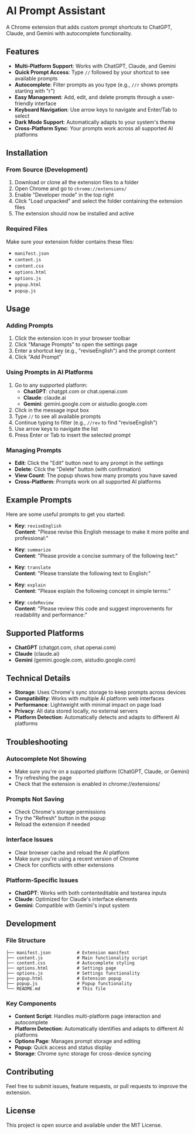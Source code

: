 # AI Prompt Assistant

A Chrome extension that adds custom prompt shortcuts to ChatGPT, Claude, and Gemini with autocomplete functionality.

## Features

- **Multi-Platform Support**: Works with ChatGPT, Claude, and Gemini
- **Quick Prompt Access**: Type `//` followed by your shortcut to see available prompts
- **Autocomplete**: Filter prompts as you type (e.g., `//r` shows prompts starting with "r")
- **Easy Management**: Add, edit, and delete prompts through a user-friendly interface
- **Keyboard Navigation**: Use arrow keys to navigate and Enter/Tab to select
- **Dark Mode Support**: Automatically adapts to your system's theme
- **Cross-Platform Sync**: Your prompts work across all supported AI platforms

## Installation

### From Source (Development)

1. Download or clone all the extension files to a folder
2. Open Chrome and go to `chrome://extensions/`
3. Enable "Developer mode" in the top right
4. Click "Load unpacked" and select the folder containing the extension files
5. The extension should now be installed and active

### Required Files

Make sure your extension folder contains these files:
- `manifest.json`
- `content.js`
- `content.css`
- `options.html`
- `options.js`
- `popup.html`
- `popup.js`

## Usage

### Adding Prompts

1. Click the extension icon in your browser toolbar
2. Click "Manage Prompts" to open the settings page
3. Enter a shortcut key (e.g., "reviseEnglish") and the prompt content
4. Click "Add Prompt"

### Using Prompts in AI Platforms

1. Go to any supported platform:
   - **ChatGPT**: chatgpt.com or chat.openai.com
   - **Claude**: claude.ai
   - **Gemini**: gemini.google.com or aistudio.google.com
2. Click in the message input box
3. Type `//` to see all available prompts
4. Continue typing to filter (e.g., `//rev` to find "reviseEnglish")
5. Use arrow keys to navigate the list
6. Press Enter or Tab to insert the selected prompt

### Managing Prompts

- **Edit**: Click the "Edit" button next to any prompt in the settings
- **Delete**: Click the "Delete" button (with confirmation)
- **View Count**: The popup shows how many prompts you have saved
- **Cross-Platform**: Prompts work on all supported AI platforms

## Example Prompts

Here are some useful prompts to get you started:

- **Key**: `reviseEnglish`  
  **Content**: "Please revise this English message to make it more polite and professional:"

- **Key**: `summarize`  
  **Content**: "Please provide a concise summary of the following text:"

- **Key**: `translate`  
  **Content**: "Please translate the following text to English:"

- **Key**: `explain`  
  **Content**: "Please explain the following concept in simple terms:"

- **Key**: `codeReview`  
  **Content**: "Please review this code and suggest improvements for readability and performance:"

## Supported Platforms

- **ChatGPT** (chatgpt.com, chat.openai.com)
- **Claude** (claude.ai)
- **Gemini** (gemini.google.com, aistudio.google.com)

## Technical Details

- **Storage**: Uses Chrome's sync storage to keep prompts across devices
- **Compatibility**: Works with multiple AI platform web interfaces
- **Performance**: Lightweight with minimal impact on page load
- **Privacy**: All data stored locally, no external servers
- **Platform Detection**: Automatically detects and adapts to different AI platforms

## Troubleshooting

### Autocomplete Not Showing
- Make sure you're on a supported platform (ChatGPT, Claude, or Gemini)
- Try refreshing the page
- Check that the extension is enabled in chrome://extensions/

### Prompts Not Saving
- Check Chrome's storage permissions
- Try the "Refresh" button in the popup
- Reload the extension if needed

### Interface Issues
- Clear browser cache and reload the AI platform
- Make sure you're using a recent version of Chrome
- Check for conflicts with other extensions

### Platform-Specific Issues
- **ChatGPT**: Works with both contenteditable and textarea inputs
- **Claude**: Optimized for Claude's interface elements
- **Gemini**: Compatible with Gemini's input system

## Development

### File Structure
```
├── manifest.json          # Extension manifest
├── content.js             # Main functionality script
├── content.css            # Autocomplete styling
├── options.html           # Settings page
├── options.js             # Settings functionality
├── popup.html             # Extension popup
├── popup.js               # Popup functionality
└── README.md              # This file
```

### Key Components
- **Content Script**: Handles multi-platform page interaction and autocomplete
- **Platform Detection**: Automatically identifies and adapts to different AI platforms
- **Options Page**: Manages prompt storage and editing
- **Popup**: Quick access and status display
- **Storage**: Chrome sync storage for cross-device syncing

## Contributing

Feel free to submit issues, feature requests, or pull requests to improve the extension.

## License

This project is open source and available under the MIT License.